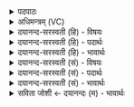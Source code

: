<details><summary>पदपाठः</summary>

ये। दे॑वा॒सः॒। दि॒वि। एका॑दश। स्थ। पृ॒थि॒व्याम्। अधि॑। एका॑दश। स्थ। अप्सु॒क्षित॒ इत्य॑प्सु॒ऽक्षितः॑। म॒हि॒ना। एका॑दश। स्थ। ते। दे॒वा॒सः॒। य॒ज्ञम्। इ॒मम्। जु॒ष॒ध्व॒म्। १९।
</details>

<details><summary>अधिमन्त्रम् (VC)</summary>

- विश्वेदेवा देवताः
- वत्सार काश्यप ऋषिः
- भुरिग् आर्षी पङ्क्तिः
- धैवतः
</details>

<details><summary>दयानन्द-सरस्वती (हि) - विषयः</summary>

अब राजा और सभासदों के काम अगले मन्त्र में कहे हैं ॥
</details>

<details><summary>दयानन्द-सरस्वती (हि) - पदार्थः</summary>

पदार्थान्वयभाषाः -  (ये) जो (महिना) अपनी महिमा से (दिवि) विद्युत् के स्वरूप में (एकादश) ग्यारह अर्थात् प्राण, अपान, उदान, व्यान, समान, नाग, कूर्म्म, कृकल, देवदत, धनञ्जय और जीवात्मा (देवासः) दिव्यगुणयुक्त देव (स्थ) हैं, (पृथिव्याम्) भूमि के (अधि) ऊपर (एकादश) ग्यारह अर्थात् पृथिवी, जल, अग्नि, पवन, आकाश, आदित्य, चन्द्रमा, नक्षत्र, अहंकार महत्तत्त्व और प्रकृति (स्थ) हैं तथा (अप्सुक्षितः) प्राणों में ठहरनेवाले (एकादश) ग्यारह श्रोत्र, त्वक् चक्षु, जिह्वा, नासिका, वाणी, हाथ, पाँव, गुदा, लिङ्ग और मन (स्थ) हैं, (ते) वे जैसे अपने-अपने कामों में वर्त्तमान हैं, वैसे हे (देवासः) राजसभा के सभासदो ! आप लोग यथायोग्य अपने-अपने कामों में वर्त्तमान होकर (इमम्) इस (यज्ञम्) राज और प्रजा सम्बन्धी व्यवहार का (जुषध्वम्) सेवन किया करें ॥१९॥
</details>

<details><summary>दयानन्द-सरस्वती (हि) - भावार्थः</summary>

भावार्थभाषाः -  इस मन्त्र में वाचकलुप्तोपमालङ्कार है। जैसे अपने-अपने कामों में प्रवृत्त हुए अन्तरिक्षादिकों में सब पदार्थ हैं, वैसे राजसभासदों को चाहिये कि अपने-अपने न्यायमार्ग में प्रवृत्त रहें ॥१९॥
</details>

<details><summary>दयानन्द-सरस्वती (सं) - विषयः</summary>

अथ राजसभ्यजनकृत्यमाह ॥
</details>

<details><summary>दयानन्द-सरस्वती (सं) - पदार्थः</summary>

पदार्थान्वयभाषाः -  ये महिना स्वमहिम्ना दिव्येकादश देवासः स्थ सन्ति, पृथिव्यामध्येकादश स्थ सन्ति, अप्सुक्षितश्चैकादश स्थ सन्ति, ते यथा स्वस्वकर्म्मसु वर्त्तन्ते, तद्वद्वर्त्तमाना हे देवासो राजसभायाः सभ्यजना ! यूयमिमं यज्ञं जुषध्वम् ॥१९॥
</details>

<details><summary>दयानन्द-सरस्वती (सं) - भावार्थः</summary>

भावार्थभाषाः -  अत्र वाचकलुप्तोपमालङ्कारः। यथा स्वकर्म्मणि प्रवर्त्तमाना इमेऽन्तरिक्षादिषु पदार्थाः सन्ति, तथा सभाजनैस्स्वन्यायकर्म्मणि प्रवर्तितव्यमिति ॥१९॥
</details>

<details><summary>सविता जोशी ← दयानन्दः (म) - भावार्थः</summary>

भावार्थभाषाः -   या मंत्रात वाचकलुप्तोपमालंकार आहे. अंतरिक्षातील पदार्थ जसे आपापल्या कक्षेत राहून कार्य करतात तसे राजसभासदांनी न्यायमार्गात प्रवृत्त राहून कार्य करावे.
</details>